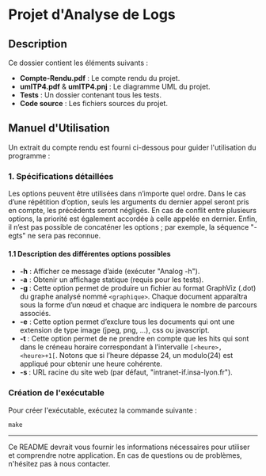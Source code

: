 # Projet d'Analyse de Logs

## Description

Ce dossier contient les éléments suivants :

- **Compte-Rendu.pdf** : Le compte rendu du projet.
- **umlTP4.pdf** & **umlTP4.pnj** : Le diagramme UML du projet.
- **Tests** : Un dossier contenant tous les tests.
- **Code source** : Les fichiers sources du projet.

## Manuel d'Utilisation

Un extrait du compte rendu est fourni ci-dessous pour guider l'utilisation du programme :

### 1. Spécifications détaillées

Les options peuvent être utilisées dans n’importe quel ordre. Dans le cas d’une répétition d’option, seuls les arguments du dernier appel seront pris en compte, les précédents seront négligés. En cas de conflit entre plusieurs options, la priorité est également accordée à celle appelée en dernier. Enfin, il n’est pas possible de concaténer les options ; par exemple, la séquence "-egts" ne sera pas reconnue.

#### 1.1 Description des différentes options possibles

- **-h** : Afficher ce message d’aide (exécuter "Analog -h").
- **-a** : Obtenir un affichage statique (requis pour les tests).
- **-g <graphique>** : Cette option permet de produire un fichier au format GraphViz (.dot) du graphe analysé nommé `<graphique>`. Chaque document apparaîtra sous la forme d’un nœud et chaque arc indiquera le nombre de parcours associés.
- **-e** : Cette option permet d’exclure tous les documents qui ont une extension de type image (jpeg, png, ...), css ou javascript.
- **-t <heure>** : Cette option permet de ne prendre en compte que les hits qui sont dans le créneau horaire correspondant à l’intervalle `[<heure>, <heure>+1[`. Notons que si l’heure dépasse 24, un modulo(24) est appliqué pour obtenir une heure cohérente.
- **-s <URL>** : URL racine du site web (par défaut, "intranet-if.insa-lyon.fr").

### Création de l'exécutable

Pour créer l'exécutable, exécutez la commande suivante :

`make`

---

Ce README devrait vous fournir les informations nécessaires pour utiliser et comprendre notre application. En cas de questions ou de problèmes, n'hésitez pas à nous contacter.
